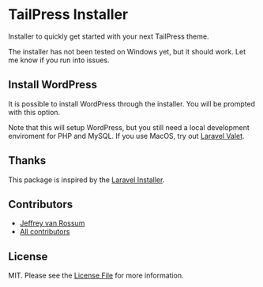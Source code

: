 # TailPress Installer

Installer to quickly get started with your next TailPress theme.

The installer has not been tested on Windows yet, but it should work. Let me know if you run into issues.

## Install WordPress

It is possible to install WordPress through the installer. You will be prompted with this option.

Note that this will setup WordPress, but you still need a local development enviroment for PHP and MySQL. If you use MacOS, try out [Laravel Valet](https://laravel.com/docs/8.x/valet).

## Thanks

This package is inspired by the [Laravel Installer](https://github.com/laravel/installer).

## Contributors
* [Jeffrey van Rossum](https://github.com/jeffreyvr)
* [All contributors](https://github.com/jeffreyvr/tailpress/graphs/contributors)

## License
MIT. Please see the [License File](/LICENSE) for more information.
